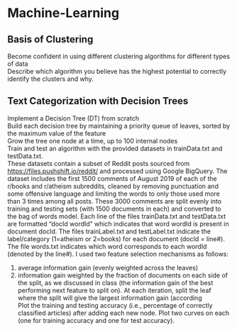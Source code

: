 # Machine-Learning

## Basis of Clustering
Become confident in using different clustering algorithms for different types of data  
Describe which algorithm you believe has the highest potential to correctly identify the clusters and why.


## Text Categorization with Decision Trees
Implement a Decision Tree (DT) from scratch  
Build each decision tree by maintaining a priority queue of leaves, sorted by the maximum value of the feature   
Grow the tree one node at a time, up to 100 internal nodes  
Train and test an algorithm with the provided datasets in trainData.txt and testData.txt.   
These datasets contain a subset of Reddit posts sourced from https://files.pushshift.io/reddit/ and processed using Google BigQuery. The dataset includes the first 1500 comments of August 2019 of each of the r/books and r/atheism subreddits, cleaned by removing punctuation and some offensive language and limiting the words to only those used more than 3 times among all posts. These 3000 comments are split evenly into training and testing sets (with 1500 documents in each) and converted to the bag of words model. Each line of the files trainData.txt and testData.txt are formatted “docId wordId” which indicates that word wordId is present in document docId. The files trainLabel.txt and testLabel.txt indicate the label/category (1=atheism or 2=books) for each document (docId = line#). The file words.txt indicates which word corresponds to each wordId (denoted by the line#). 
I used two feature selection mechanisms as follows:
1. average information gain (evenly weighted across the leaves)
2. information gain weighted by the fraction of documents on each side of the split, as we discussed in class
  (the information gain of the best performing next feature to split on). At each iteration, split the leaf where the split will give the largest information gain (according   
Plot the training and testing accuracy (i.e., percentage of correctly classified articles) after adding each new node.
Plot two curves on each (one for training accuracy and one for test accuracy). 
